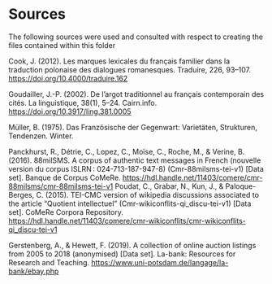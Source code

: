 # Sources 

The following sources were used and consulted with respect to creating the files 
contained within this folder 

Cook, J. (2012). Les marques lexicales du français familier dans la traduction polonaise des dialogues romanesques. Traduire, 226, 93–107. https://doi.org/10.4000/traduire.162

Goudailler, J.-P. (2002). De l’argot traditionnel au français contemporain des cités. La linguistique, 38(1), 5–24. Cairn.info. https://doi.org/10.3917/ling.381.0005

Müller, B. (1975). Das Französische der Gegenwart: Varietäten, Strukturen, Tendenzen. Winter. 
 

Panckhurst, R., Détrie, C., Lopez, C., Moïse, C., Roche, M., & Verine, B. (2016). 88milSMS. A corpus of authentic text messages in French (nouvelle version du corpus ISLRN : 024-713-187-947-8) (Cmr-88milsms-tei-v1) [Data set]. Banque de Corpus CoMeRe. https://hdl.handle.net/11403/comere/cmr-88milsms/cmr-88milsms-tei-v1
Poudat, C., Grabar, N., Kun, J., & Paloque-Berges, C. (2015). TEI-CMC version of wikipedia discussions associated to the article “Quotient intellectuel” (Cmr-wikiconflits-qi_discu-tei-v1) [Data set]. CoMeRe Corpora Repository. https://hdl.handle.net/11403/comere/cmr-wikiconflits/cmr-wikiconflits-qi_discu-tei-v1

Gerstenberg, A., & Hewett, F. (2019). A collection of online auction listings from 2005 to 2018 (anonymised) [Data set]. La-bank: Resources for Research and Teaching. https://www.uni-potsdam.de/langage/la-bank/ebay.php